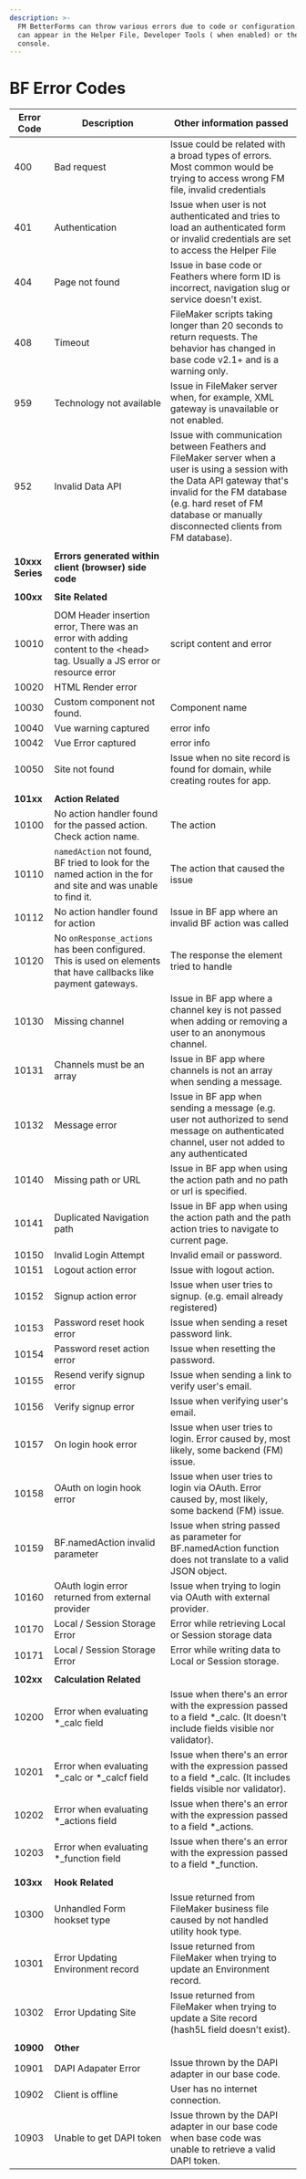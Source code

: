 ```yaml
---
description: >-
  FM BetterForms can throw various errors due to code or configuration. Errors
  can appear in the Helper File, Developer Tools ( when enabled) or the browser
  console.
---
```


# BF Error Codes

| Error Code       | Description                                                                                                                 | Other information passed                                                                                                                                                                                                                       |
| ---------------- | --------------------------------------------------------------------------------------------------------------------------- | ---------------------------------------------------------------------------------------------------------------------------------------------------------------------------------------------------------------------------------------------- |
| 400              | Bad request                                                                                                                 | Issue could be related with a broad types of errors. Most common would be trying to access wrong FM file, invalid credentials                                                                                                                  |
| 401              | Authentication                                                                                                              | Issue when user is not authenticated and tries to load an authenticated form or invalid credentials are set to access the Helper File                                                                                                          |
| 404              | Page not found                                                                                                              | Issue in base code or Feathers where form ID is incorrect, navigation slug or service doesn't exist.                                                                                                                                           |
| 408              | Timeout                                                                                                                     | FileMaker scripts taking longer than 20 seconds to return requests. The behavior has changed in base code v2.1+ and is a warning only.                                                                                                         |
| 959              | Technology not available                                                                                                    | Issue in FileMaker server when, for example, XML gateway is unavailable or not enabled.                                                                                                                                                        |
| 952              | Invalid Data API                                                                                                            | Issue with communication between Feathers and FileMaker server when a user is using a session with the Data API gateway that's invalid for the FM database (e.g. hard reset of FM database or manually disconnected clients from FM database). |
|                  |                                                                                                                             |                                                                                                                                                                                                                                                |
| **10xxx Series** | **Errors generated within client (browser) side code**                                                                      |                                                                                                                                                                                                                                                |
|                  |                                                                                                                             |                                                                                                                                                                                                                                                |
| **100xx**        | **Site Related**                                                                                                            |                                                                                                                                                                                                                                                |
|                  |                                                                                                                             |                                                                                                                                                                                                                                                |
| 10010            | DOM Header insertion error, There was an error with adding content to the \<head> tag. Usually a JS error or resource error | script content and error                                                                                                                                                                                                                       |
| 10020            | HTML Render error                                                                                                           |                                                                                                                                                                                                                                                |
| 10030            | Custom component not found.                                                                                                 | Component name                                                                                                                                                                                                                                 |
| 10040            | Vue warning captured                                                                                                        | error info                                                                                                                                                                                                                                     |
| 10042            | Vue Error captured                                                                                                         | error info                                                                                                                                                                                                                                     |
| 10050            | Site not found                                                                                                              | Issue when no site record is found for domain, while creating routes for app.                                                                                                                                                                  |
|                  |                                                                                                                             |                                                                                                                                                                                                                                                |
| **101xx**        | **Action Related**                                                                                                          |                                                                                                                                                                                                                                                |
| 10100            | No action handler found for the passed action. Check action name.                                                           | The action                                                                                                                                                                                                                                     |
| 10110            | `namedAction` not found, BF tried to look for the named action in the for and site and was unable to find it.               | The action that caused the issue                                                                                                                                                                                                               |
| 10112            | No action handler found for action                                                                                          | Issue in BF app where an invalid BF action was called                                                                                                                                                                                          |
| 10120            | No `onResponse_actions` has been configured. This is used on elements that have callbacks like payment gateways.            | The response the element tried to handle                                                                                                                                                                                                       |
| 10130            | Missing channel                                                                                                             | Issue in BF app where a channel key is not passed when adding or removing a user to an anonymous channel.                                                                                                                                      |
| 10131            | Channels must be an array                                                                                                   | Issue in BF app where channels is not an array when sending a message.                                                                                                                                                                         |
| 10132            | Message error                                                                                                               | Issue in BF app when sending a message (e.g. user not authorized to send message on authenticated channel, user not added to any authenticated                                                                                                 |
| 10140            | Missing path or URL                                                                                                         | Issue in BF app when using the action path and no path or url is specified.                                                                                                                                                                    |
| 10141            | Duplicated Navigation path                                                                                                  | Issue in BF app when using the action path and the path action tries to navigate to current page.                                                                                                                                              |
| 10150            | Invalid Login Attempt                                                                                                       | Invalid email or password.                                                                                                                                                                                                                     |
| 10151            | Logout action error                                                                                                         | Issue with logout action.                                                                                                                                                                                                                      |
| 10152            | Signup action error                                                                                                         | Issue when user tries to signup. (e.g. email already registered)                                                                                                                                                                               |
| 10153            | Password reset hook error                                                                                                   | Issue when sending a reset password link.                                                                                                                                                                                                      |
| 10154            | Password reset action error                                                                                                 | Issue when resetting the password.                                                                                                                                                                                                             |
| 10155            | Resend verify signup error                                                                                                  | Issue when sending a link to verify user's email.                                                                                                                                                                                              |
| 10156            | Verify signup error                                                                                                         | Issue when verifying user's email.                                                                                                                                                                                                             |
| 10157            | On login hook error                                                                                                         | Issue when user tries to login. Error caused by, most likely, some backend (FM) issue.                                                                                                                                                         |
| 10158            | OAuth on login hook error                                                                                                   | Issue when user tries to login via OAuth. Error caused by, most likely, some backend (FM) issue.                                                                                                                                               |
| 10159            | BF.namedAction invalid parameter                                                                                            | Issue when string passed as parameter for BF.namedAction function does not translate to a valid JSON object.                                                                                                                                   |
| 10160            | OAuth login error returned from external provider                                                                           | Issue when trying to login via OAuth with external provider.                                                                                                                                                                                   |
| 10170            | Local / Session Storage Error                                                                                               | Error while retrieving Local or Session storage data                                                                                                                                                                                           |
| 10171            | Local / Session Storage Error                                                                                               | Error while writing data to Local or Session storage.                                                                                                                                                                                          |
|                  |                                                                                                                             |                                                                                                                                                                                                                                                |
| **102xx**        | **Calculation Related**                                                                                                     |                                                                                                                                                                                                                                                |
| 10200            | Error when evaluating \*\_calc field                                                                                        | Issue when there's an error with the expression passed to a field \*\_calc. (It doesn't include fields visible nor validator).                                                                                                                 |
| 10201            | Error when evaluating \*\_calc or \*\_calcf field                                                                           | Issue when there's an error with the expression passed to a field \*\_calc. (It includes fields visible nor validator).                                                                                                                        |
| 10202            | Error when evaluating \*\_actions field                                                                                     | Issue when there's an error with the expression passed to a field \*\_actions.                                                                                                                                                                 |
| 10203            | Error when evaluating \*\_function field                                                                                    | Issue when there's an error with the expression passed to a field \*\_function.                                                                                                                                                                |
|                  |                                                                                                                             |                                                                                                                                                                                                                                                |
| **103xx**        | **Hook Related**                                                                                                            |                                                                                                                                                                                                                                                |
| 10300            | Unhandled Form hookset type                                                                                                 | Issue returned from FileMaker business file caused by not handled utility hook type.                                                                                                                                                           |
| 10301            | Error Updating Environment record                                                                                           | Issue returned from FileMaker when trying to update an Environment record.                                                                                                                                                                     |
| 10302            | Error Updating Site                                                                                                         | Issue returned from FileMaker when trying to update a Site record (hash5L field doesn't exist).                                                                                                                                                |
|                  |                                                                                                                             |                                                                                                                                                                                                                                                |
| **10900**        | **Other**                                                                                                                   |                                                                                                                                                                                                                                                |
| 10901            | DAPI Adapater Error                                                                                                         | Issue thrown by the DAPI adapter in our base code.                                                                                                                                                                                             |
| 10902            | Client is offline                                                                                                           | User has no internet connection.                                                                                                                                                                                                               |
| 10903            | Unable to get DAPI token                                                                                                    | Issue thrown by the DAPI adapter in our base code when base code was unable to retrieve a valid DAPI token.                                                                                                                                    |
